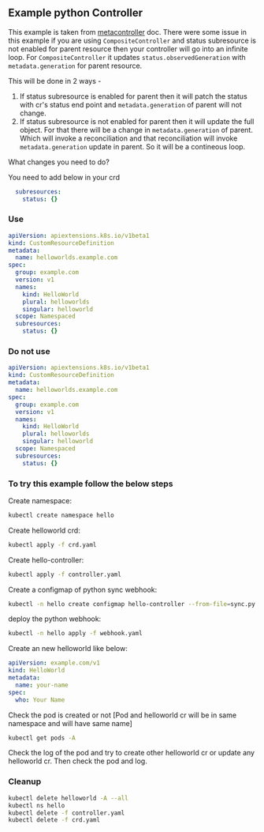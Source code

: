## Example python Controller
This example is taken from [metacontroller](https://metacontroller.app/guide/create/) doc. There were some issue in this example if you are using `CompositeController` and status subresource is not enabled for parent resource then your controller will go into an infinite loop. For `CompositeController` it updates `status.observedGeneration` with `metadata.generation` for parent resource.

This will be done in 2 ways -

1. If status subresource is enabled for parent then it will patch the status with cr's status end point and  `metadata.generation` of parent will not change.
2. If status subresource is not enabled for parent then it will update the full object. For that there will be a change in `metadata.generation` of parent. Which will invoke a reconciliation and that reconciliation will invoke `metadata.generation` update in parent. So it will be a contineous loop.


What changes you need to do? 

You need to add below in your crd
```yaml
  subresources:
    status: {}
```
### Use
```yaml
apiVersion: apiextensions.k8s.io/v1beta1
kind: CustomResourceDefinition
metadata:
  name: helloworlds.example.com
spec:
  group: example.com
  version: v1
  names:
    kind: HelloWorld
    plural: helloworlds
    singular: helloworld
  scope: Namespaced
  subresources:
    status: {}
```
### Do not use
```yaml
apiVersion: apiextensions.k8s.io/v1beta1
kind: CustomResourceDefinition
metadata:
  name: helloworlds.example.com
spec:
  group: example.com
  version: v1
  names:
    kind: HelloWorld
    plural: helloworlds
    singular: helloworld
  scope: Namespaced
  subresources:
    status: {}
```

### To try this example follow the below steps 

Create namespace:
```bash
kubectl create namespace hello
```
Create helloworld crd:
```bash
kubectl apply -f crd.yaml
```
Create hello-controller:
```bash
kubectl apply -f controller.yaml
```
Create a configmap of python sync webhook:
```bash
kubectl -n hello create configmap hello-controller --from-file=sync.py
```
deploy the python webhook:
```bash
kubectl -n hello apply -f webhook.yaml
```
Create an new helloworld like below:
```yaml
apiVersion: example.com/v1
kind: HelloWorld
metadata:
  name: your-name
spec:
  who: Your Name
```
Check the pod is created or not [Pod and helloworld cr will be in same namespace and will have same name]
```bash
kubectl get pods -A
```
Check the log of the pod and try to create other helloworld cr or update any helloworld cr. Then check the pod and log.

### Cleanup
```bash
kubectl delete helloworld -A --all
kubectl ns hello
kubectl delete -f controller.yaml
kubectl delete -f crd.yaml
```